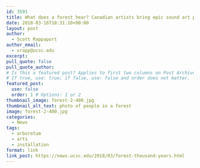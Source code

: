 ```yaml
---
id: 3591
title: What does a forest hear? Canadian artists bring epic sound art project to Arboretum
date: 2018-03-16T18:31:10+00:00
layout: post
author:
  - Scott Rappaport
author_email:
  - srapp@ucsc.edu
excerpt: 
pull_quote: false
pull_quote_author:
# Is this a featured post? Applies to first two columns on Post Archive Page.
# If true, use: true; if false, use: false and order does not matter.
featured_post:
  use: false
  order: 1 # Options: 1 or 2
thumbnail_image: forest-2-400.jpg
thumbnail_alt_text: photo of people in a forest
image: forest-2-400.jpg
categories:
  - News
tags:
  - arboretum
  - arts
  - installation
format: link
link_post: https://news.ucsc.edu/2018/03/forest-thousand-years.html
---
```

